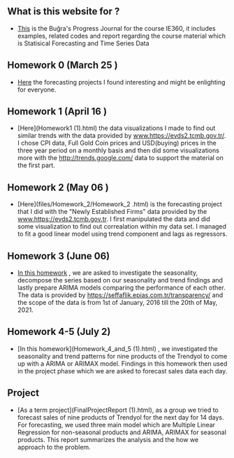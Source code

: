## What is this website for ? 

- [This](https://github.com/BU-IE-360/spring21-bugrataksuk) is the Buğra's Progress Journal for the course IE360, it includes examples, related codes and report regarding the course material which is Statisical Forecasting and Time Series Data

## Homework 0 (March 25 )
- [Here](Homework0.html) the forecasting projects I found interesting and might be enlighting for everyone. 

## Homework 1 (April 16  )
- [Here](Homework1 (1).html) the data visualizations I made to find out similar trends with the data provided by www.https://evds2.tcmb.gov.tr/. I chose CPI data, Full Gold Coin prices and USD(buying) prices in the three year period on a monthly basis and then did some visualizations more with the http://trends.google.com/ data to support the material on the first part. 

## Homework 2 (May 06 )
- [Here](files/Homework_2/Homework_2 .html) is the forecasting project that  I did with the "Newly Established Firms" data provided by the www.https://evds2.tcmb.gov.tr. I first manipulated the data and did some visualization to find out correalation within my data set. I managed to fit a good linear model using trend component and lags as regressors. 

## Homework 3 (June 06)
- [In this homework](Homework3.html) , we are asked to investigate the seasonality, decompose the series based on our seasonality and trend findings and lastly prepare ARIMA models comparing the performance of each other. The data is provided by  https://seffaflik.epias.com.tr/transparency/ and the scope of the data is from 1st of January, 2016 till the 20th of May, 2021.

## Homework 4-5 (July 2)
- [In this homework](Homework_4_and_5 (1).html) , we investigated the seasonality and trend patterns for nine products of the Trendyol to come up with a ARIMA or ARIMAX model. Findings in this homework then used in the project phase which we are asked to forecast sales data each day. 

## Project 

- [As a term project](FinalProjectReport (1).html), as a group we tried to forecast sales of nine products of Trendyol for the next day for 14 days. For forecasting, we used three main model which are Multiple Linear Regression for non-seasonal products and ARIMA, ARIMAX for seasonal products. This report summarizes the analysis and the how we approach to the problem. 
